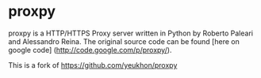 # proxpy

proxpy is a HTTP/HTTPS Proxy server written in Python by Roberto Paleari and Alessandro Reina. The original source code can be found [here on google code] (http://code.google.com/p/proxpy/).

This is a fork of https://github.com/yeukhon/proxpy
